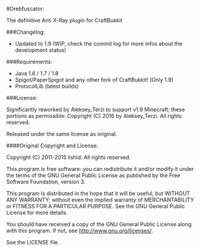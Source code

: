 #Orebfuscator:

The definitive Anti X-Ray plugin for CraftBukkit

###Changelog:
- Updated to 1.9 (WIP, check the commit log for more infos about the development status)

###Requirements:
- Java 1.6 / 1.7 / 1.8
- Spigot/PaperSpigot and any other fork of CraftBukkit! (Only 1.9)
- ProtocolLib (latest builds)

###License:

Significantly reworked by Aleksey_Terzi to support v1.9 Minecraft; these portions as permissible:
Copyright (C) 2016 by Aleksey_Terzi. All rights reserved.

Released under the same license as original.

####Original Copyright and  License:

Copyright (C) 2011-2015 lishid.  All rights reserved.

This program is free software: you can redistribute it and/or modify
it under the terms of the GNU General Public License as published by
the Free Software Foundation,  version 3.

This program is distributed in the hope that it will be useful,
but WITHOUT ANY WARRANTY; without even the implied warranty of
MERCHANTABILITY or FITNESS FOR A PARTICULAR PURPOSE.  See the
GNU General Public License for more details.

You should have received a copy of the GNU General Public License
along with this program. If not, see <http://www.gnu.org/licenses/>.

See the LICENSE file.
